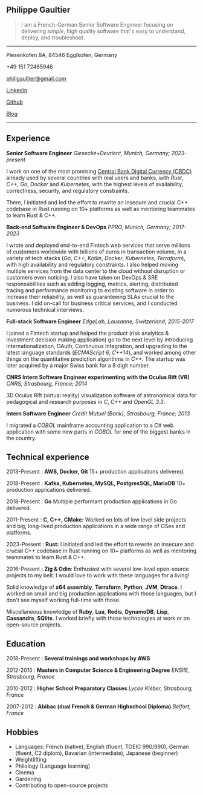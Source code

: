 <!DOCTYPE html>
<html>
<head> 
    <meta charset="utf-8">
    <link rel="stylesheet" type="text/css" href="main.css">
</head>

<body>

## Philippe Gaultier


> I am a French-German Senior Software Engineer focusing on delivering *simple*, high quality software that's easy to understand, deploy, and troubleshoot.


<hr>
<section id="info">
<div>
Piesenkofen 8A, 84546 Egglkofen, Germany 

+49 151 72465946

[philigaultier@gmail.com](mailto:philigaultier@gmail.com)
</div>

<div>

[Linkedin](https://www.linkedin.com/in/philippegaultier)

[Github](https://github.com/gaultier)

[Blog](https://gaultier.github.io/blog/)

</div>

</section>
<hr>

Experience
----------

**Senior Software Engineer** *Giesecke+Devrient, Munich, Germany; 2023-present*

I work on one of the most promising [Central Bank Digital Currency (CBDC)](https://en.wikipedia.org/wiki/Central_bank_digital_currency) already used by several countries with real users and banks, with *Rust*, *C++*, *Go*, *Docker* and *Kubernetes*, with the highest levels of availability, correctness, security, and regulatory constraints.

There, I initiated and led the effort to rewrite an insecure and crucial C++ codebase in Rust running on 10+ platforms as well as mentoring teammates to learn Rust & C++.

**Back-end Software Engineer & DevOps** *PPRO, Munich, Germany; 2017-2023*

I wrote and deployed end-to-end Fintech web services that serve millions of customers worldwide with billions of euros in transaction volume, in a variety of tech stacks (*Go*, *C++*, *Kotlin*, *Docker*, *Kubernetes*, *Terraform*), with high availability and regulatory constraints.
I also helped moving multiple services from the data center to the cloud without disruption or customers even noticing.
I also have taken on DevOps & SRE responsabilities such as adding logging, metrics, alerting, distributed tracing and performance monitoring to existing software in order to increase their reliability, as well as guaranteeing SLAs crucial to the business. I did on-call for business critical services, and I conducted numerous technical interviews.

**Full-stack Software Engineer** *EdgeLab, Lausanne, Switzerland; 2015-2017*

I joined a Fintech startup and helped the product (risk analytics & investment decision making application) go to the next level by introducing internationalization, OAuth, Continuous Integration, and upgrading to the latest language standards (*ECMAScript 6*, *C++14*), and worked among other things on the quantitative prediction algorithms in *C++*.
The startup was later acquired by a major Swiss bank for a 8 digit number.

**CNRS Intern Software Engineer experimenting with the Oculus Rift (VR)** *CNRS, Strasbourg, France; 2014*

3D Oculus Rift (virtual reality) visualization software of astronomical data for pedagogical and research purposes in *C*, *C++* and *OpenGL 3.3*.

**Intern Software Engineer** *Crédit Mutuel (Bank), Strasbourg, France; 2013*

I migrated a *COBOL* mainframe accounting application to a *C#* web application with some new parts in *COBOL* for one of the biggest banks in the country.

 
Technical experience
--------------------


2013-Present
:   **AWS, Docker, Git** 15+ production applications delivered.

2018-Present
:   **Kafka, Kubernetes, MySQL, PostgresSQL, MariaDB** 10+ production applications delivered.

2018-Present
:   **Go** Multiple performant production applications in Go delivered.

2011-Present
:   **C, C++, CMake:** Worked on lots of low level side projects and big, long-lived production applications in a wide range of OSes and platforms.

2023-Present
:   **Rust:** I initiated and led the effort to rewrite an insecure and crucial C++ codebase in Rust running on 10+ platforms as well as mentoring teammates to learn Rust & C++.

2016-Present
:   **Zig & Odin**: Enthusiast with several low-level open-source projects to my belt. I would love to work with these languages for a living!

Solid knowledge of **x64 assembly**, **Terraform**, **Python**, **JVM**, **Dtrace**. I worked on small and big production applications with those languages, but I don't see myself working full-time with those.

Miscellaneous knowledge of **Ruby**, **Lua**, **Redis**, **DynamoDB**, **Lisp**, **Cassandra**, **SQlite**. I worked briefly with those technologies at work or on open-source projects.

Education
---------

2018-Present
: **Several trainings and workshops by AWS**

2012-2015
:   **Masters in Computer Science & Engineering Degree** *ENSIIE, Strasbourg, France*

2010-2012
:   **Higher School Preparatory Classes** *Lycée Kléber, Strasbourg, France*

2007-2012
:   **Abibac (dual French & German Highschool Diploma)** *Belfort, France*

Hobbies
-------
* Languages: French (native), English (fluent, TOEIC 990/990), German (fluent, C2 diplom), Bavarian (intermediate), Japanese (beginner)
* Weightlifting
* Philology (Language learning)
* Cinema
* Gardening
* Contributing to open-source projects

</body>
</html>

